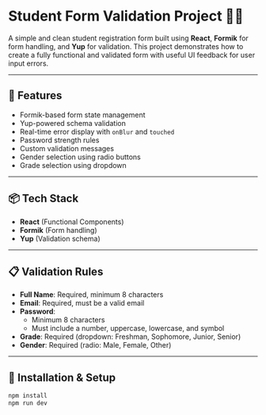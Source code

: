 # Student Form Validation Project 🧑‍🎓

A simple and clean student registration form built using **React**, **Formik** for form handling, and **Yup** for validation. This project demonstrates how to create a fully functional and validated form with useful UI feedback for user input errors.

---

## 🚀 Features

- Formik-based form state management
- Yup-powered schema validation
- Real-time error display with `onBlur` and `touched`
- Password strength rules
- Custom validation messages
- Gender selection using radio buttons
- Grade selection using dropdown

---

## 📦 Tech Stack

- **React** (Functional Components)
- **Formik** (Form handling)
- **Yup** (Validation schema)

---

## 📋 Validation Rules

- **Full Name**: Required, minimum 8 characters
- **Email**: Required, must be a valid email
- **Password**:
  - Minimum 8 characters
  - Must include a number, uppercase, lowercase, and symbol
- **Grade**: Required (dropdown: Freshman, Sophomore, Junior, Senior)
- **Gender**: Required (radio: Male, Female, Other)

---

## 🔧 Installation & Setup

```bash
npm install
npm run dev